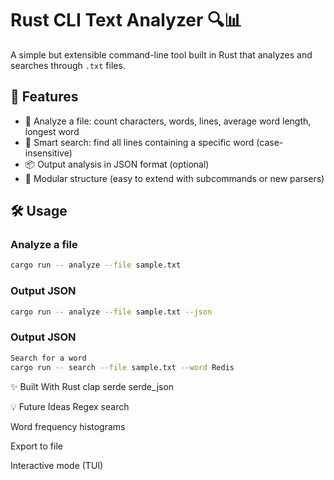 # Rust CLI Text Analyzer 🔍📊

A simple but extensible command-line tool built in Rust that analyzes and searches through `.txt` files.

## 🚀 Features

- 🔎 Analyze a file: count characters, words, lines, average word length, longest word
- 🧠 Smart search: find all lines containing a specific word (case-insensitive)
- 📦 Output analysis in JSON format (optional)
- 📂 Modular structure (easy to extend with subcommands or new parsers)

## 🛠 Usage

### Analyze a file
```bash
cargo run -- analyze --file sample.txt
```
### **Output JSON**
```bash
cargo run -- analyze --file sample.txt --json
```
### **Output JSON**
```bash
Search for a word
cargo run -- search --file sample.txt --word Redis
```
✨ Built With
Rust
clap
serde
serde_json

💡 Future Ideas
Regex search

Word frequency histograms

Export to file

Interactive mode (TUI)
